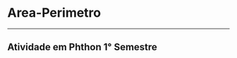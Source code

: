 # Area-Perimetro
----------------------------------------------------
Atividade em Phthon 1° Semestre
----------------------------------------------------

